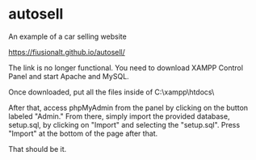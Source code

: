 # autosell
An example of a car selling website

https://fiusionalt.github.io/autosell/

The link is no longer functional.
You need to download XAMPP Control Panel and start Apache and MySQL.

Once downloaded, put all the files inside of C:\xampp\htdocs\

After that, access phpMyAdmin from the panel by clicking on the button labeled "Admin."
From there, simply import the provided database, setup.sql, by clicking on "Import" and selecting the "setup.sql".
Press "Import" at the bottom of the page after that.

That should be it.
